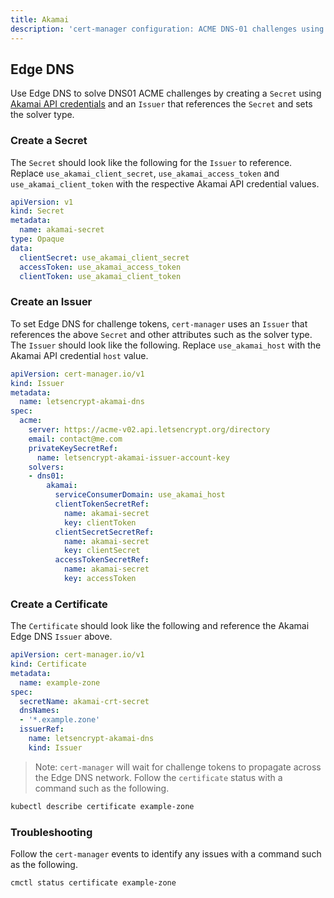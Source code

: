 ```yaml
---
title: Akamai
description: 'cert-manager configuration: ACME DNS-01 challenges using Akamai DNS'
---
```


## Edge DNS

Use Edge DNS to solve DNS01 ACME challenges by creating a `Secret` using [Akamai API credentials](https://developer.akamai.com/getting-started/edgegrid) and an `Issuer` that references the `Secret` and sets the  solver type.

### Create a Secret

The `Secret` should look like the following for the `Issuer` to reference. Replace `use_akamai_client_secret`, `use_akamai_access_token` and `use_akamai_client_token` with the respective Akamai API credential values.

```yaml
apiVersion: v1
kind: Secret
metadata:
  name: akamai-secret
type: Opaque
data:
  clientSecret: use_akamai_client_secret
  accessToken: use_akamai_access_token
  clientToken: use_akamai_client_token
```

### Create an Issuer

To set Edge DNS for challenge tokens, `cert-manager` uses an `Issuer` that references the above `Secret` and other attributes such as the solver type. The `Issuer` should look like the following. Replace `use_akamai_host` with the Akamai API credential `host` value.

```yaml
apiVersion: cert-manager.io/v1
kind: Issuer
metadata:
  name: letsencrypt-akamai-dns
spec:
  acme:
    server: https://acme-v02.api.letsencrypt.org/directory
    email: contact@me.com
    privateKeySecretRef:
      name: letsencrypt-akamai-issuer-account-key
    solvers:
    - dns01:
        akamai:
          serviceConsumerDomain: use_akamai_host
          clientTokenSecretRef:
            name: akamai-secret
            key: clientToken
          clientSecretSecretRef:
            name: akamai-secret
            key: clientSecret
          accessTokenSecretRef:
            name: akamai-secret
            key: accessToken
```

### Create a Certificate

The `Certificate` should look like the following and reference the Akamai Edge DNS `Issuer` above.

```yaml
apiVersion: cert-manager.io/v1
kind: Certificate
metadata:
  name: example-zone
spec:
  secretName: akamai-crt-secret
  dnsNames:
  - '*.example.zone'
  issuerRef:
    name: letsencrypt-akamai-dns
    kind: Issuer
```

> Note: `cert-manager` will wait for challenge tokens to propagate across the Edge DNS network. Follow the `certificate` status with a command such as the following.

```bash
kubectl describe certificate example-zone
```

### Troubleshooting

Follow the `cert-manager` events to identify any issues with a command such as the following.

```bash
cmctl status certificate example-zone
```
